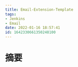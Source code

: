 ```yaml
---
title: Email-Extension-Template
tags: 
- Jenkins
- Email
date: 2022-01-16 18:57:41
id: 1642330661350248100
---
```

# 摘要
